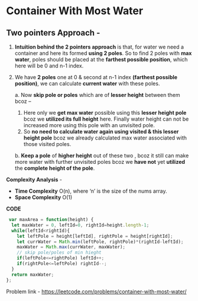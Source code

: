 # Container With Most Water

## Two pointers Approach - 


1. **Intuition behind the 2 pointers approach** is that, for water we need a container and here its formed **using 2 poles**. So to find 2 poles with **max water**, poles should be placed at the **farthest possible position**, which here will be 0 and n-1 index.

2. We have **2 poles** one at 0 & second at n-1 index **(farthest possible position)**, we can calculate **current water** with these poles.

	a. Now **skip pole or poles** which are of **lesser height** between them bcoz – 

      1. Here only we **get max water** possible using this **lesser height pole** bcoz we **utilized its full height** here. Finally water height can not be increased more using this pole with an unvisited pole.
      2. So **no need to calculate water again using visited & this lesser height pole** bcoz we already calculated max water associated with those visited poles. 

    b. **Keep a pole** of **higher height** out of these two , bcoz it still can make more water with further unvisited poles bcoz we **have not** yet **utilized** the **complete height of the pole**.

**Complexity Analysis** - 
* **Time Complexity** O(n), where ‘n’ is the size of the nums array.
* **Space Complexity** O(1) 


**CODE**

```js
 var maxArea = function(height) {
  let maxWater = 0, leftId=0, rightId=height.length-1;
  while(leftId<rightId){
    let leftPole = height[leftId], rightPole = height[rightId];
    let currWater = Math.min(leftPole, rightPole)*(rightId-leftId);
    maxWater = Math.max(currWater, maxWater);
    // skip pole/poles of min hieght
    if(leftPole<=rightPole) leftId++;
    if(rightPole<=leftPole) rightId--;
  }
  return maxWater;  
};
```
Problem link - https://leetcode.com/problems/container-with-most-water/
